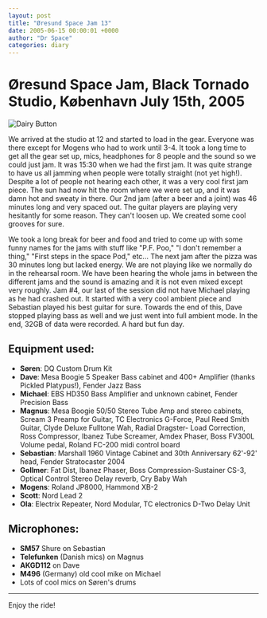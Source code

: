 ```yaml
---
layout: post
title: "Øresund Space Jam 13"
date: 2005-06-15 00:00:01 +0000
author: "Dr Space"
categories: diary
---
```

# Øresund Space Jam, Black Tornado Studio, København July 15th, 2005

![Dairy Button](IMAGES/BOTTONS/DAIRY.jpg)

We arrived at the studio at 12 and started to load in the gear. Everyone was there except for Mogens who had to work until 3-4. It took a long time to get all the gear set up, mics, headphones for 8 people and the sound so we could just jam. It was 15:30 when we had the first jam. It was quite strange to have us all jamming when people were totally straight (not yet high!). Despite a lot of people not hearing each other, it was a very cool first jam piece. The sun had now hit the room where we were set up, and it was damn hot and sweaty in there. Our 2nd jam (after a beer and a joint) was 46 minutes long and very spaced out. The guitar players are playing very hesitantly for some reason. They can't loosen up. We created some cool grooves for sure.

We took a long break for beer and food and tried to come up with some funny names for the jams with stuff like "P.F. Poo," "I don't remember a thing," "First steps in the space Pod," etc... The next jam after the pizza was 30 minutes long but lacked energy. We are not playing like we normally do in the rehearsal room. We have been hearing the whole jams in between the different jams and the sound is amazing and it is not even mixed except very roughly. Jam #4, our last of the session did not have Michael playing as he had crashed out. It started with a very cool ambient piece and Sebastian played his best guitar for sure. Towards the end of this, Dave stopped playing bass as well and we just went into full ambient mode. In the end, 32GB of data were recorded. A hard but fun day.

## Equipment used:

- **Søren**: DQ Custom Drum Kit
- **Dave**: Mesa Boogie 5 Speaker Bass cabinet and 400+ Amplifier (thanks Pickled Platypus!), Fender Jazz Bass
- **Michael**: EBS HD350 Bass Amplifier and unknown cabinet, Fender Precision Bass
- **Magnus**: Mesa Boogie 50/50 Stereo Tube Amp and stereo cabinets, Scream 3 Preamp for Guitar, TC Electronics G-Force, Paul Reed Smith Guitar, Clyde Deluxe Fulltone Wah, Radial Dragster- Load Correction, Ross Compressor, Ibanez Tube Screamer, Amdex Phaser, Boss FV300L Volume pedal, Roland FC-200 midi control board
- **Sebastian**: Marshall 1960 Vintage Cabinet and 30th Anniversary 62'-92' head, Fender Stratocaster 2004
- **Gollmer**: Fat Dist, Ibanez Phaser, Boss Compression-Sustainer CS-3, Optical Control Stereo Delay reverb, Cry Baby Wah
- **Mogens**: Roland JP8000, Hammond XB-2
- **Scott**: Nord Lead 2
- **Ola**: Electrix Repeater, Nord Modular, TC electronics D-Two Delay Unit

## Microphones:
- **SM57** Shure on Sebastian
- **Telefunken** (Danish mics) on Magnus
- **AKGD112** on Dave
- **M496** (Germany) old cool mike on Michael
- Lots of cool mics on Søren's drums

---

Enjoy the ride!
